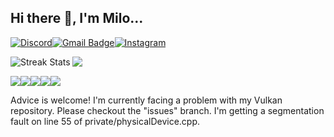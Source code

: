 ## Hi there 👋, I'm Milo...
<a href="https://discordapp.com/users/1067641876171206727"><img alt="Discord" src="https://img.shields.io/badge/Discord-5865F2?style=for-the-badge&logo=discord&logoColor=white" /></a><a href="mailto:milotkasp@gmail.com"><img alt="Gmail Badge" src="https://img.shields.io/badge/Gmail-D14836?style=for-the-badge&logo=gmail&logoColor=white" /></a><a href="https://www.instagram.com/rancidponcho/"><img alt="Instagram" src="https://img.shields.io/badge/Instagram-E4405F?style=for-the-badge&logo=instagram&logoColor=white" /></a>

<img align="left" alt="Streak Stats" src="https://github-readme-streak-stats.herokuapp.com/?user=rancidponcho&theme=cobalt&hide_border=true"/><a href="https://github.com/rancidponcho/github-readme-stats"><img align="left" src="https://github-readme-stats-rancidponcho.vercel.app/api/top-langs/?username=rancidponcho&layout=compact&theme=transparent&hide_border=true" /></a>

<br />

<img src="https://img.shields.io/badge/C-00599C?style=for-the-badge&logo=c&logoColor=white" /><img src="https://img.shields.io/badge/C%2B%2B-00599C?style=for-the-badge&logo=c%2B%2B&logoColor=white" /><img src="https://img.shields.io/badge/CSS3-1572B6?style=for-the-badge&logo=css3&logoColor=white" /><img src="https://img.shields.io/badge/HTML5-E34F26?style=for-the-badge&logo=html5&logoColor=white" /><img src="https://img.shields.io/badge/Python-FFD43B?style=for-the-badge&logo=python&logoColor=blue" />


Advice is welcome! 
I'm currently facing a problem with my Vulkan repository. Please checkout the "issues" branch. I'm getting a segmentation fault on line 55 of private/physicalDevice.cpp.

<!--START_SECTION:activity-->



<!-- Unimpressive Stats
<img align="center" alt="Github Stats" src="https://github-readme-stats-rancidponcho.vercel.app/api?username=rancidponcho&theme=cobalt" />
-->

